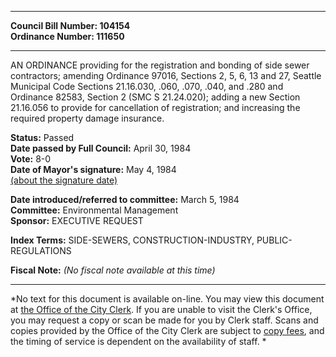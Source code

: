 * * * * *  
  
**Council Bill Number: [](#h0)[](#h2)104154**   
**Ordinance Number: 111650**  
  
* * * * *  
  
AN ORDINANCE providing for the registration and bonding of side sewer contractors; amending Ordinance 97016, Sections 2, 5, 6, 13 and 27, Seattle Municipal Code Sections 21.16.030, .060, .070, .040, and .280 and Ordinance 82583, Section 2 (SMC S 21.24.020); adding a new Section 21.16.056 to provide for cancellation of registration; and increasing the required property damage insurance.  
  
**Status:** Passed   
**Date passed by Full Council:** April 30, 1984   
**Vote:** 8-0   
**Date of Mayor's signature:** May 4, 1984   
[(about the signature date)](/~public/approvaldate.htm)   
  
  
**Date introduced/referred to committee:** March 5, 1984   
**Committee:** Environmental Management   
**Sponsor:** EXECUTIVE REQUEST   
  
**Index Terms:** SIDE-SEWERS, CONSTRUCTION-INDUSTRY, PUBLIC-REGULATIONS  
  
**Fiscal Note:** *(No fiscal note available at this time)*  
  
* * * * *  
  
*No text for this document is available on-line. You may view this document at [the Office of the City Clerk](http://www.seattle.gov/leg/clerk/contactUs.htm). If you are unable to visit the Clerk's Office, you may request a copy or scan be made for you by Clerk staff. Scans and copies provided by the Office of the City Clerk are subject to [copy fees](http://clerk.seattle.gov/~public/clerkfees.htm), and the timing of service is dependent on the availability of staff. *  
  
  
